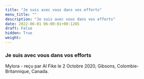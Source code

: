```yaml
---
title: "Je suis avec vous dans vos efforts"
menu_title: ""
description: "Je suis avec vous dans vos efforts"
date: 2022-06-01 06:00:01+00:1265
draft: False
hidden: True
weight:
---
```

### Je suis avec vous dans vos efforts

Mylora - reçu par Al Fike le 2 Octobre 2020, Gibsons, Colombie-Britannique, Canada.



